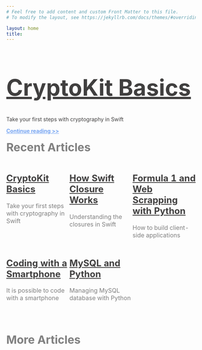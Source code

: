 ```yaml
---
# Feel free to add content and custom Front Matter to this file.
# To modify the layout, see https://jekyllrb.com/docs/themes/#overriding-theme-defaults

layout: home
title: 
---
```

<!-- <h1 style="font-size: 55px; color: #403F3F; margin: 0px 0px"><b>Please come back later, I am working on the site. Thanks!</b></h1> -->
<a style="color: #403F3F" href="https://www.javiercarrilloblog.com/coding/15/06/2021/CryptoKit.html"><h1 style="font-size: 60px"><b>CryptoKit Basics</b></h1></a>
<p style="color: #403F3F">Take your first steps with cryptography in Swift</p>
<a style="color: #75A4F2" href="https://www.javiercarrilloblog.com/coding/15/06/2021/CryptoKit.html"><b>Continue reading >></b></a>
<br>
<br>
<h2 style="font-size: 30px; color: gray; margin: 0px 0px"><b>Recent Articles</b></h2>
<table style="width: 100%; horizontal-align: left; margin-left: 0px">
  <tr>
    <td style="border-style: hidden; width: 33%; text-align: left; vertical-align: top; padding: 0px">
      <a style="color: #403F3F" href="https://www.javiercarrilloblog.com/coding/15/06/2021/CryptoKit.html"><h2><b>CryptoKit Basics</b></h2></a>
      <p style="color: gray">Take your first steps with cryptography in Swift</p>
    </td>
    <td style="border-style: hidden; width: 33%; text-align: left; vertical-align: top; padding: 0px">
      <a style="color: #403F3F" href="https://www.javiercarrilloblog.com/coding/17/05/2021/SwiftClosures.html"><h2><b>How Swift Closure Works</b></h2></a>
      <p style="color: gray">Understanding the closures in Swift</p>
    </td>
    <td style="border-style: hidden; width: 33%; text-align: left; vertical-align: top; padding: 0px">
      <a style="color: #403F3F" href="https://www.javiercarrilloblog.com/coding/15/04/2021/Formula1WebScraping.html"><h2><b>Formula 1 and Web Scrapping with Python</b></h2></a>
      <p style="color: gray">How to build client-side applications</p>
    </td>
  </tr>
  <tr style="background-color: #FDFDFD">
    <td style="border-style: hidden; width: 33%; text-align: left; vertical-align: top; padding: 0px">
      <a style="color: #403F3F" href="https://www.javiercarrilloblog.com/coding/15/03/2021/Coding_with_smartphone.html"><h2><b>Coding with a Smartphone</b></h2></a>
      <p style="color: gray">It is possible to code with a smartphone</p>
    </td>
    <td style="border-style: hidden; width: 33%; text-align: left; vertical-align: top; padding: 0px">
      <a style="color: #403F3F" href="https://www.javiercarrilloblog.com/coding/15/02/2021/MySQLPython.html"><h2><b>MySQL and Python</b></h2></a>
      <p style="color: gray">Managing MySQL database with Python</p>
    </td>
    <td style="border-style: hidden; width: 33%; text-align: left; vertical-align: top; padding: 0px">
    </td>
  </tr>
</table>
<br>
<br>
<br>
<h1 style="font-size: 30px; color: gray; margin: 0px 0px"><b>More Articles</b></h1>